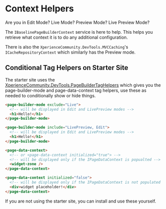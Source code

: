 # Context Helpers

Are you in Edit Mode?  Live Mode? Preview Mode?  Live Preview Mode?

The `IBaselinePageBuilderContext` service is here to help.  This helps you retrieve what context it is to do any additional configuration.

There is also the `XperienceCommunity.DevTools.MVCCaching`'s `ICacheRepositoryContext` which similarly has the Preview mode.

## Conditional Tag Helpers on Starter Site

The starter site uses the [XperienceCommunity.DevTools.PageBuilderTagHelpers](https://github.com/KenticoDevTrev/xperience-page-builder-utilities) which gives you the page-builder-mode and page-data-context tag helpers, use these as needed to conditionally show or hide things.

```html
<page-builder-mode exclude="Live">
  <!-- will be displayed in Edit and LivePreview modes -->
  <h1>Hello!</h1>
</page-builder-mode>

<page-builder-mode include="LivePreview, Edit">
  <!-- will be displayed in Edit and LivePreview modes -->
  <h1>Hello!</h1>
</page-builder-mode>

<page-data-context>
  <!-- or <page-data-context initialized="true"> -->
  <!-- will be displayed only if the IPageDataContext is popualted -->
  <widget-zone />
</page-data-context>

<page-data-context initialized="false">
  <!-- will be displayed only if the IPageDataContext is not populated -->
  <div>widget placeholder!</div>
</page-data-context>
```

If you are not using the starter site, you can install and use these yourself.